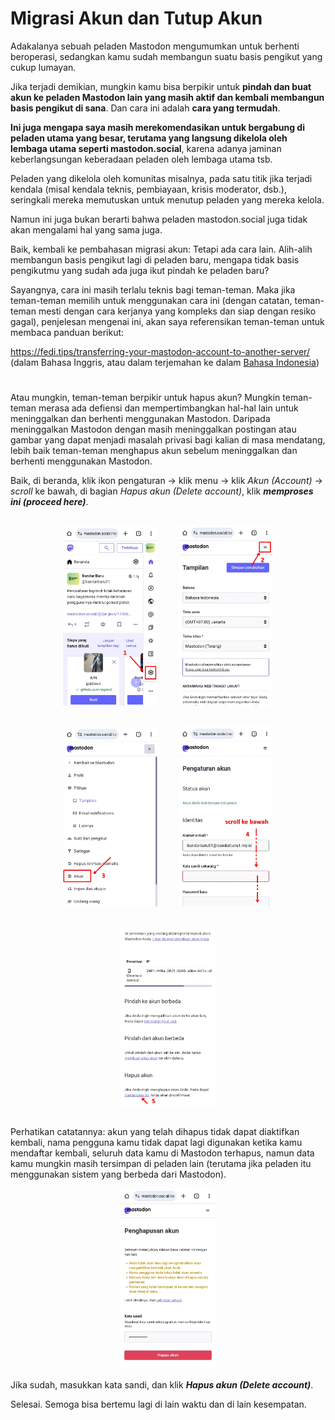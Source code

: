 # Migrasi Akun dan Tutup Akun
Adakalanya sebuah peladen Mastodon mengumumkan untuk berhenti beroperasi, sedangkan kamu sudah membangun suatu basis pengikut yang cukup lumayan.

Jika terjadi demikian, mungkin kamu bisa berpikir untuk **pindah dan buat akun ke peladen Mastodon lain yang masih aktif dan kembali membangun basis pengikut di sana**. Dan cara ini adalah **cara yang termudah**.

**Ini juga mengapa saya masih merekomendasikan untuk bergabung di peladen utama yang besar, terutama yang langsung dikelola oleh lembaga utama seperti mastodon.social**, karena adanya jaminan keberlangsungan keberadaan peladen oleh lembaga utama tsb.

Peladen yang dikelola oleh komunitas misalnya, pada satu titik jika terjadi kendala (misal kendala teknis, pembiayaan, krisis moderator, dsb.), seringkali mereka memutuskan untuk menutup peladen yang mereka kelola.

Namun ini juga bukan berarti bahwa peladen mastodon.social juga tidak akan mengalami hal yang sama juga.

Baik, kembali ke pembahasan migrasi akun: Tetapi ada cara lain. Alih-alih membangun basis pengikut lagi di peladen baru, mengapa tidak basis pengikutmu yang sudah ada juga ikut pindah ke peladen baru?

Sayangnya, cara ini masih terlalu teknis bagi teman-teman. Maka jika teman-teman memilih untuk menggunakan cara ini (dengan catatan, teman-teman mesti dengan cara kerjanya yang kompleks dan siap dengan resiko gagal), penjelesan mengenai ini, akan saya referensikan teman-teman untuk membaca panduan berikut:

https://fedi.tips/transferring-your-mastodon-account-to-another-server/ (dalam Bahasa Inggris, atau dalam terjemahan ke dalam [Bahasa Indonesia](https://fedi-tips.translate.goog/transferring-your-mastodon-account-to-another-server/?_x_tr_sl=en&_x_tr_tl=id&_x_tr_hl=en-US))

#

Atau mungkin, teman-teman berpikir untuk hapus akun? Mungkin teman-teman merasa ada defiensi dan mempertimbangkan hal-hal lain untuk meninggalkan dan berhenti menggunakan Mastodon. Daripada meninggalkan Mastodon dengan masih meninggalkan postingan atau gambar yang dapat menjadi masalah privasi bagi kalian di masa mendatang, lebih baik teman-teman menghapus akun sebelum meninggalkan dan berhenti menggunakan Mastodon.

Baik, di beranda, klik ikon pengaturan -> klik menu -> klik *Akun (Account)* -> *scroll* ke bawah, di bagian *Hapus akun (Delete account)*, klik ***memproses ini (proceed here)***.

<div align="center">
  <div>
    <img src="../assets/23-pic01.jpg" style="display:inline-block; width:30%; margin:15px;"/>
    <img src="../assets/23-pic02.jpg" style="display:inline-block; width:30%; margin:15px;"/>
    <img src="../assets/23-pic03.jpg" style="display:inline-block; width:30%; margin:15px;"/>
    <img src="../assets/23-pic04.jpg" style="display:inline-block; width:30%; margin:15px;"/>
    <img src="../assets/23-pic05.jpg" style="display:inline-block; width:30%; margin:15px;"/>
  </div>
</div>


Perhatikan catatannya: akun yang telah dihapus tidak dapat diaktifkan kembali, nama pengguna kamu tidak dapat lagi digunakan ketika kamu mendaftar kembali, seluruh data kamu di Mastodon terhapus, namun data kamu mungkin masih tersimpan di peladen lain (terutama jika peladen itu menggunakan sistem yang berbeda dari Mastodon).

<div align="center">
  <div>
    <img src="../assets/23-pic06.jpg" width="30%" />
  </div>
</div>

Jika sudah, masukkan kata sandi, dan klik ***Hapus akun (Delete account)***.

Selesai. Semoga bisa bertemu lagi di lain waktu dan di lain kesempatan.
